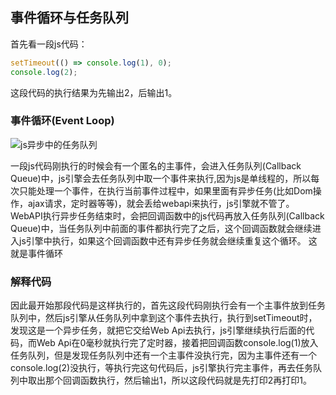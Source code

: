 ## 事件循环与任务队列
首先看一段js代码：

```js
setTimeout(() => console.log(1), 0);
console.log(2);
```

这段代码的执行结果为先输出2，后输出1。



### 事件循环(Event Loop)

![js异步中的任务队列](E:\中南林业科技大学\前端冲冲冲\学习JavaScript数据结构与算法\截图\js异步中的任务队列.png)

一段js代码刚执行的时候会有一个匿名的主事件，会进入任务队列(Callback Queue)中，js引擎会去任务队列中取一个事件来执行,因为js是单线程的，所以每次只能处理一个事件，在执行当前事件过程中，如果里面有异步任务(比如Dom操作，ajax请求，定时器等等)，就会丢给webapi来执行，js引擎就不管了。
WebAPI执行异步任务结束时，会把回调函数中的js代码再放入任务队列(Callback Queue)中，当任务队列中前面的事件都执行完了之后，这个回调函数就会继续进入js引擎中执行，如果这个回调函数中还有异步任务就会继续重复这个循环。
这就是事件循环



### 解释代码

因此最开始那段代码是这样执行的，首先这段代码刚执行会有一个主事件放到任务队列中，然后js引擎从任务队列中拿到这个事件去执行，执行到setTimeout时，发现这是一个异步任务，就把它交给Web Api去执行，js引擎继续执行后面的代码，而Web Api在0毫秒就执行完了定时器，接着把回调函数console.log(1)放入任务队列，但是发现任务队列中还有一个主事件没执行完，因为主事件还有一个console.log(2)没执行，等执行完这句代码后，js引擎执行完主事件，再去任务队列中取出那个回调函数执行，然后输出1，所以这段代码就是先打印2再打印1。
